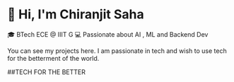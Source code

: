 # 👋 Hi, I'm Chiranjit Saha

🎓 BTech ECE @ IIIT G 
💻 Passionate about AI , ML and Backend Dev  

You can see my projects here. I am passionate in tech and wish to use tech for the betterment of the world.

##TECH FOR THE BETTER

<!--
**Chiranjit680/Chiranjit680** is a ✨ _special_ ✨ repository because its `README.md` (this file) appears on your GitHub profile.

Here are some ideas to get you started:

- 🔭 I’m currently working on ...
- 🌱 I’m currently learning ...
- 👯 I’m looking to collaborate on ...
- 🤔 I’m looking for help with ...
- 💬 Ask me about ...
- 📫 How to reach me: ...
- 😄 Pronouns: ...
- ⚡ Fun fact: ...
-->
